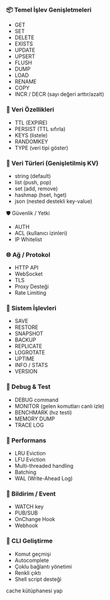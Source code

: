 
### 📦 Temel İşlev Genişletmeleri

+ GET
+ SET
+ DELETE
+ EXISTS
+ UPDATE
+ UPSERT
+ FLUSH
+ DUMP
+ LOAD
+ RENAME
+ COPY
+ INCR / DECR (sayı değeri arttır/azalt)

### 🧠 Veri Özellikleri

+ TTL (EXPIRE)
+ PERSIST (TTL sıfırla)
+ KEYS (listele)
+ RANDOMKEY
+ TYPE (veri tipi göster)

### 🧩 Veri Türleri (Genişletilmiş KV)

+ string (default)
+ list (push, pop)
+ set (add, remove)
+ hashmap (hset, hget)
+ json (nested destekli key-value)

🛡 Güvenlik / Yetki

+ AUTH
+ ACL (kullanıcı izinleri)
+ IP Whitelist

### 🌐 Ağ / Protokol

+ HTTP API
+ WebSocket
+ TLS
+ Proxy Desteği
+ Rate Limiting

### 🔁 Sistem İşlevleri

+ SAVE
+ RESTORE
+ SNAPSHOT
+ BACKUP
+ REPLICATE
+ LOGROTATE
+ UPTIME
+ INFO / STATS
+ VERSION

### 🧪 Debug & Test

+ DEBUG command
+ MONITOR (gelen komutları canlı izle)
+ BENCHMARK (hız testi)
+ MEMORY DUMP
+ TRACE LOG

### 🚀 Performans

+ LRU Eviction
+ LFU Eviction
+ Multi-threaded handling
+ Batching
+ WAL (Write-Ahead Log)

### 📡 Bildirim / Event

+ WATCH key
+ PUB/SUB
+ OnChange Hook
+ Webhook

### 🧰 CLI Geliştirme

+ Komut geçmişi
+ Autocomplete
+ Çoklu bağlantı yönetimi
+ Renkli çıktı
+ Shell script desteği

cache kütüphanesi yap 
